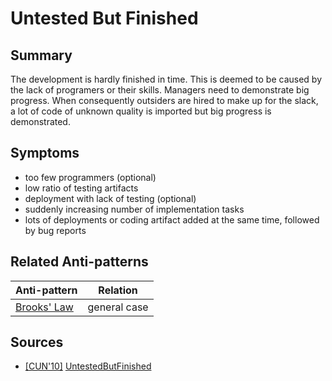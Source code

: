 # Untested But Finished

## Summary
The development is hardly finished in time. This is deemed to be caused by the lack of programers or their skills. Managers need to demonstrate big progress. When consequently outsiders are hired to make up for the slack, a lot of code of unknown quality is imported but big progress is demonstrated.

## Symptoms
 - too few programmers (optional)
 - low ratio of testing artifacts
 - deployment with lack of testing (optional)
 - suddenly increasing number of implementation tasks
 - lots of deployments or coding artifact added at the same time, followed by bug reports
 

## Related Anti-patterns
| Anti-pattern  | Relation |
|--|--|
| [Brooks' Law](Brooks_Law.md) | general case |

## Sources
* [[CUN'10]](../References.md) [UntestedButFinished](http://wiki.c2.com/?UntestedButFinished)
